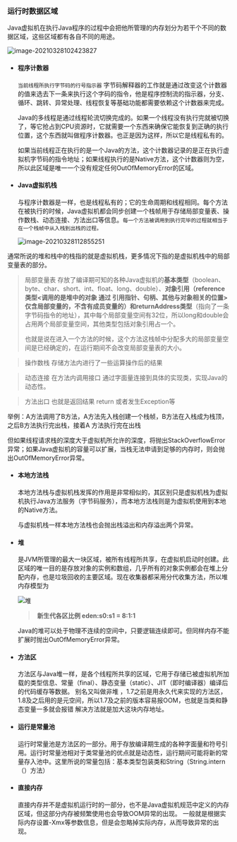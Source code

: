 ### 运行时数据区域

Java虚拟机在执行Java程序的过程中会把他所管理的内存划分为若干个不同的数据区域，这些区域都有各自不同的用途。  

![image-20210328102423827](C:\Users\dingx\AppData\Roaming\Typora\typora-user-images\image-20210328102423827.png)

- #### 程序计数器

   `当前线程所执行字节码的行号指示器`    字节码解释器的工作就是通过改变这个计数器的值来选去下一条来执行这个字码的指令，他是程序控制流的指示器，分支、循环、跳转、异常处理、线程恢复等基础功能都需要依赖这个计数器来完成。

  Java的多线程是通过线程轮流切换完成的。如果一个线程没有执行完就被切换了，等它抢占到CPU资源时，它就需要一个东西来确保它能恢复到正确的执行位置，这个东西就叫做程序计数器。也正是因为这样，所以它是线程私有的。

  如果当前线程正在执行的是一个Java的方法，这个计数器记录的是正在执行虚拟机字节码的指令地址；如果线程执行的是Native方法，这个计数器则为空，所以此区域是唯一一个没有规定任何OutOfMemoryError的区域。

- #### Java虚拟机栈

  与程序计数器是一样，也是线程私有的；它的生命周期和线程相同。每个方法在被执行的时候，Java虚拟机都会同步创建一个栈帧用于存储局部变量表、操作数栈、动态连接、方法出口等信息。`每一个方法被调用到执行完毕的过程就相当于在一个栈帧中从入栈到出栈的过程。`

    ![image-20210328112855251](\pic\栈帧.png)




​	通常所说的堆和栈中的栈指的就是虚拟机栈，更多情况下指的是虚拟机栈中的局部变量表的部分。

>  局部变量表  存放了编译期可知的各种Java虚拟机的**基本类型**（boolean、byte、char、short、int、float、long、double）、**对象引用（**reference类型<调用的是堆中的对象 通过 引用指针、句柄、其他与对象相关的位置> 仅含局部变量的，不含有成员变量的）和**returnAddress类型**（指向了一条字节码指令的地址），其中每个局部变量空间有32位，所以long和double会占用两个局部变量空间，其他类型包括对象引用占一个。
>
> 也就是说在进入一个方法的时候，这个方法这栈帧中分配多大的局部变量空间是已经确定的，在运行期间不会改变局部变量表的大小。

> 操作数栈  存储方法内进行了一些运算操作后的结果

> 动态连接  在方法内调用接口 通过字面量连接到具体的实现类，实现Java的动态性。

> 方法出口 也就是返回结果 return 或者发生Exception等

举例：A方法调用了B方法，A方法先入栈创建一个栈帧，B方法在入栈成为栈顶，之后B方法执行完出栈，接着A	方法执行完在出栈

但如果线程请求栈的深度大于虚拟机所允许的深度，将抛出StackOverflowError异常；如果Java虚拟机的容量可以扩展，当栈无法申请到足够的内存时，则会抛出OutOfMemoryError异常。

- #### 本地方法栈

  本地方法栈与虚拟机栈发挥的作用是非常相似的，其区别只是虚拟机栈为虚拟机执行Java方法服务（字节码服务），而本地方法栈则是为虚拟机使用到本地的Native方法。

  与虚拟机栈一样本地方法栈也会抛出栈溢出和内存溢出两个异常。

- #### 堆

  是JVM所管理的最大一块区域，被所有线程所共享，在虚拟机启动时创建。此区域的唯一目的是存放对象的实例和数组，几乎所有的对象实例都会在堆上分配内存，也是垃圾回收的主要区域。现在收集器都采用分代收集方法，所以堆内存模型为

  ![堆](\pic\堆.png)

  > ​								**新生代各区比例 eden:s0:s1 = 8:1:1**

  Java的堆可以处于物理不连续的空间中，只要逻辑连续即可。但同样内存不能扩展时抛出OutOfMemoryError异常。

- #### 方法区

  方法区与Java堆一样，是各个线程所共享的区域，它用于存储已被虚拟机所加载的类型信息、常量（final）、静态变量（static）、JIT（即时编译器）编译后的代码缓存等数据。 别名又叫做非堆 ，1.7之前是用永久代来实现的方法区，1.8及之后用的是元空间，所以1.7及之前的版本容易报OOM，也就是当类和静态变量一多就会报错 解决方法就是加大这块内存地址。

- #### **运行是常量池**

  运行时常量池是方法区的一部分。用于存放编译期生成的各种字面量和符号引用。运行时常量池相对于类常量池的优点就是动态性，运行期间可能将新的常量存入池中。这里所说的常量包括：基本类型包装类和String（String.intern（）方法）

- #### 直接内存

  直接内存并不是虚拟机运行时的一部分，也不是Java虚拟机规范中定义的内存区域，但这部分内存被频繁使用也会导致OOM异常的出现。 一般就是根据实际内存设置-Xmx等参数信息，但是会忽略掉实际内存，从而导致异常的出现。